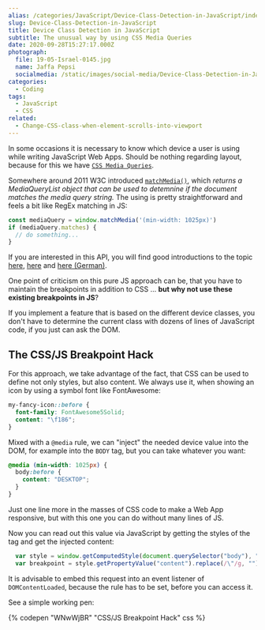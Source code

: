 ```yaml
---
alias: /categories/JavaScript/Device-Class-Detection-in-JavaScript/index.html
slug: Device-Class-Detection-in-JavaScript
title: Device Class Detection in JavaScript
subtitle: The unusual way by using CSS Media Queries
date: 2020-09-28T15:27:17.000Z
photograph:
  file: 19-05-Israel-0145.jpg
  name: Jaffa Pepsi
  socialmedia: /static/images/social-media/Device-Class-Detection-in-JavaScript.png
categories:
  - Coding
tags:
  - JavaScript
  - CSS
related:
  - Change-CSS-class-when-element-scrolls-into-viewport
---
```

In some occasions it is necessary to know which device a user is using while writing JavaScript Web Apps. Should be nothing regarding layout, because for this we have [``CSS Media Queries``](https://developer.mozilla.org/de/docs/Web/CSS/Media_Queries/Using_media_queries). 

Somewhere around 2011 W3C introduced [``matchMedia()``](https://developer.mozilla.org/en-US/docs/Web/API/Window/matchMedia), which *returns a MediaQueryList object that can be used to detemnine if the document matches the media query string.* The using is pretty straightforward and feels a bit like RegEx matching in JS:

```js
const mediaQuery = window.matchMedia('(min-width: 1025px)')
if (mediaQuery.matches) {
  // do something...  
}
```

If you are interested in this API, you will find good introductions to the topic [here](https://css-tricks.com/working-with-javascript-media-queries/), [here](https://hacks.mozilla.org/2012/06/using-window-matchmedia-to-do-media-queries-in-javascript/) and [here (German)](https://www.mediaevent.de/javascript/window-matchMedia.html).

One point of criticism on this pure JS approach can be, that you have to maintain the breakpoints in addition to CSS ... **but why not use these existing breakpoints in JS**?

<!-- more -->

If you implement a feature that is based on the different device classes, you don't have to determine the current class with dozens of lines of JavaScript code, if you just can ask the DOM.

## The CSS/JS Breakpoint Hack

For this approach, we take advantage of the fact, that CSS can be used to define not only styles, but also content. We always use it, when showing an icon by using a symbol font like FontAwesome:

```css
my-fancy-icon::before {
  font-family: FontAwesome5Solid;
  content: "\f186";
}
```

Mixed with a ``@media`` rule, we can "inject" the needed device value into the DOM, for example into the ``BODY`` tag, but you can take whatever you want:

```css
@media (min-width: 1025px) {
  body:before {
    content: "DESKTOP";
  }
}
```

Just one line more in the masses of CSS code to make a Web App responsive, but with this one you can do without many lines of JS.

Now you can read out this value via JavaScript by getting the styles of the tag and get the injected content:

```js
  var style = window.getComputedStyle(document.querySelector("body"), ":before");
  var breakpoint = style.getPropertyValue("content").replace(/\"/g, "");
```

It is advisable to embed this request into an event listener of ``DOMContentLoaded``, because the rule has to be set, before you can access it.

See a simple working pen:

{% codepen "WNwWjBR" "CSS/JS Breakpoint Hack" css %}
